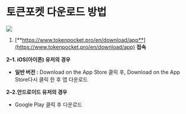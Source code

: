 # 토큰포켓 다운로드 방법

![](https://miro.medium.com/max/700/1*qExJlDACG9l5_P6fwh8LBA.png)



1. [**https://www.tokenpocket.pro/en/download/app**](https://www.tokenpocket.pro/en/download/app) **접속**

**2–1. iOS\(아이폰\) 유저의 경우**

* **일반 버전 :** Download on the App Store 클릭 후, Download on the App Store다시 클릭 한 후 앱 다운로드

**2–2.안드로이드 유저의 경우**

* Google Play 클릭 후 다운로드

